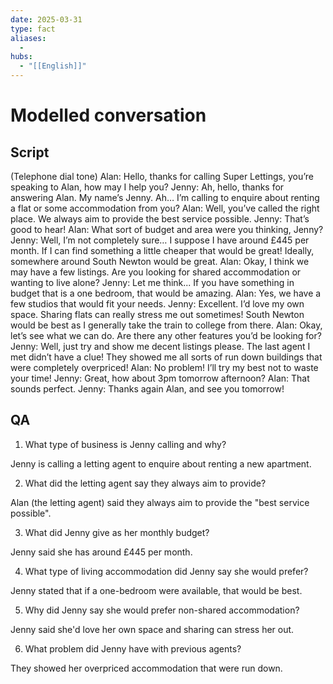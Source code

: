 ```yaml
---
date: 2025-03-31
type: fact
aliases:
  -
hubs:
  - "[[English]]"
---
```


# Modelled conversation

## Script

(Telephone dial tone)
Alan: Hello, thanks for calling Super Lettings, you’re speaking to Alan, how may I help you?
Jenny: Ah, hello, thanks for answering Alan. My name’s Jenny. Ah… I’m calling to enquire
about renting a flat or some accommodation from you?
Alan: Well, you’ve called the right place. We always aim to provide the best service possible.
Jenny: That’s good to hear!
Alan: What sort of budget and area were you thinking, Jenny?
Jenny: Well, I’m not completely sure… I suppose I have around £445 per month. If I can find
something a little cheaper that would be great! Ideally, somewhere around South Newton would
be great.
Alan: Okay, I think we may have a few listings. Are you looking for shared accommodation or
wanting to live alone?
Jenny: Let me think... If you have something in budget that is a one bedroom, that would be
amazing.
Alan: Yes, we have a few studios that would fit your needs.
Jenny: Excellent. I’d love my own space. Sharing flats can really stress me out sometimes!
South Newton would be best as I generally take the train to college from there.
Alan: Okay, let’s see what we can do. Are there any other features you’d be looking for?
Jenny: Well, just try and show me decent listings please. The last agent I met didn’t have a
clue! They showed me all sorts of run down buildings that were completely overpriced!
Alan: No problem! I’ll try my best not to waste your time!
Jenny: Great, how about 3pm tomorrow afternoon?
Alan: That sounds perfect.
Jenny: Thanks again Alan, and see you tomorrow!


## QA

1. What type of business is Jenny calling and why?

Jenny is calling a letting agent to enquire about renting a new apartment.

2. What did the letting agent say they always aim to provide?

Alan (the letting agent) said they always aim to provide the "best service possible".

3. What did Jenny give as her monthly budget?

Jenny said she has around £445 per month.

4. What type of living accommodation did Jenny say she would prefer?

Jenny stated that if a one-bedroom were available, that would be best.

5. Why did Jenny say she would prefer non-shared accommodation?

Jenny said she'd love her own space and sharing can stress her out.

6. What problem did Jenny have with previous agents?

They showed her overpriced accommodation that were run down.
